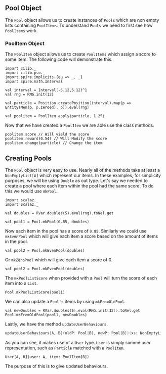 ## Pool Object

The `Pool` object allows us to create instances of `Pools` which are non empty lists containing `PoolItems`.
To understand `Pools` we need to first see how `PoolItems` work.

### PoolItem Object

The `PoolItem` object allows us to create `PoolItems` which assign a score to some item.
The following code will demonstrate this.

```tut:book:silent
import cilib._
import cilib.pso._
import spire.implicits.{eu => _, _}
import spire.math.Interval

val interval = Interval(-5.12,5.12)^1
val rng = RNG.init(12)
```
```tut:book
val particle = Position.createPosition(interval).map(p => Entity(Mem(p, p.zeroed), p)).eval(rng)

val poolitem = PoolItem.apply(particle, 1.25)
```

Now that we have created a `PoolItem` we are able use the class methods.

```tut:book
poolitem.score // Will yield the score
poolitem.reward(0.54) // Will Modify the score 
poolitem.change(particle) // Change the item
```

## Creating Pools

The `Pool` object is very easy to use.
Nearly all of the methods take at least a `NonEmptyList[A]` which represent our items.
In these examples, for simplicity purposes, we will be using `Double` as out type.
Let's say we needed to create a pool where each item within the pool had the same score.
To do this we would use `mkPool`.

```tut:book:silent
import scalaz._
import Scalaz._
```
```tut:book
val doubles = RVar.doubles(5).eval(rng).toNel.get

val pool1 = Pool.mkPool(0.85, doubles)
```

Now each item in the pool has a score of `0.85`.
Similarly we could use `mkEvenPool` which will give each item a score based on the amount of items in the pool.

```tut:book
val pool2 = Pool.mkEvenPool(doubles)
```

Or `mkZeroPool` which will give each item a score of 0.

```tut:book
val pool2 = Pool.mkEvenPool(doubles)
```

The `mkPoolListScore` when provided with a `Pool` will turn the score of each item into a `List`.

```tut:book
Pool.mkPoolListScore(pool1)
```

We can also update a `Pool's` items by using `mkFromOldPool`.

```tut:book
val newDoubles = RVar.doubles(5).eval(RNG.init(12)).toNel.get
Pool.mkFromOldPool(pool1, newDoubles)
```

Lastly, we have the method `updateUserBehaviours`.

```scala
updateUserBehaviours[A, B](oldP: Pool[B], newP: Pool[B])(xs: NonEmptyList[User[A,B]]) 
```

As you can see, it makes use of a `User` type.
`User` is simply somme user representation, such as `Particle` matched with a `PoolItem`.

`User[A, B](user: A, item: PoolItem[B])`

The purpose of this is to give updated behaviours.